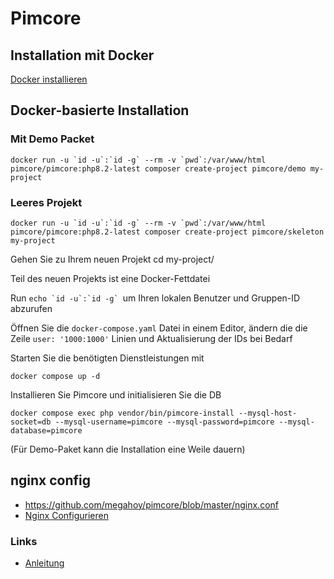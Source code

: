 # Pimcore

## Installation mit Docker

[Docker installieren](https://github.com/guggenbergerME/linux_codes/tree/main/Einrichten%20%26%20Programme/docker/Installieren)


## Docker-basierte Installation

### Mit Demo Packet
```
docker run -u `id -u`:`id -g` --rm -v `pwd`:/var/www/html pimcore/pimcore:php8.2-latest composer create-project pimcore/demo my-project
```

### Leeres Projekt
```
docker run -u `id -u`:`id -g` --rm -v `pwd`:/var/www/html pimcore/pimcore:php8.2-latest composer create-project pimcore/skeleton my-project
```

Gehen Sie zu Ihrem neuen Projekt cd my-project/

Teil des neuen Projekts ist eine Docker-Fettdatei
        
Run ```echo `id -u`:`id -g` ```um Ihren lokalen Benutzer und Gruppen-ID abzurufen

Öffnen Sie die ```docker-compose.yaml``` Datei in einem Editor, ändern die die Zeile ```user: '1000:1000'``` Linien und Aktualisierung der IDs bei Bedarf

Starten Sie die benötigten Dienstleistungen mit 

    docker compose up -d

Installieren Sie Pimcore und initialisieren Sie die DB 

```
docker compose exec php vendor/bin/pimcore-install --mysql-host-socket=db --mysql-username=pimcore --mysql-password=pimcore --mysql-database=pimcore
```

(Für Demo-Paket kann die Installation eine Weile dauern)

## nginx config

+ https://github.com/megahoy/pimcore/blob/master/nginx.conf
+ [Nginx Configurieren](https://docs.pimcore.com/pimcore/5.8/Development_Documentation/Installation_and_Upgrade/System_Setup_and_Hosting/Nginx_Configuration.html)



### Links

+ [Anleitung](https://docs.pimcore.com/platform/Pimcore/Getting_Started/Installation/Docker_Based_Installation)
